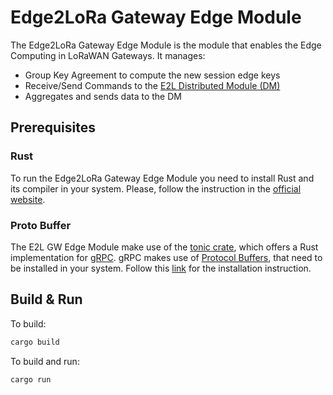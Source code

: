 # Edge2LoRa Gateway Edge Module

The Edge2LoRa Gateway Edge Module is the module that enables the Edge Computing in LoRaWAN Gateways. It manages:

- Group Key Agreement to compute the new session edge keys
- Receive/Send Commands to the [E2L Distributed Module (DM)](https://github.com/Edge2LoRa/e2l-distributed-module)
- Aggregates and sends data to the DM
## Prerequisites

### Rust

To run the Edge2LoRa Gateway Edge Module you need to install Rust and its compiler in your system. Please, follow the instruction in the [official website](https://www.rust-lang.org/tools/install).

### Proto Buffer

The E2L GW Edge Module make use of the [tonic crate](https://github.com/hyperium/tonic), which offers a Rust implementation for [gRPC](https://grpc.io/).
gRPC makes use of [Protocol Buffers](https://protobuf.dev/), that need to be installed in your system. Follow this [link](https://grpc.io/docs/protoc-installation/) for the installation instruction.

## Build & Run

To build:

```bash
cargo build
```

To build and run:
```bash
cargo run
```
